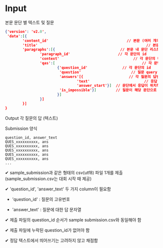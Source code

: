 # Input
본문 문단 별 텍스트 및 질문
```json
{'version': 'v2.0',
 'data':[{
        'content_id'                                    // 본문 (여러 개의 문단을 포함할 수 있음) id
        'title'                                                  // 본문의 제목
        'paragraphs':[{                              // 본문 내 문단 리스트
                'paragraph_id'                      // 각 문단의 id
                'context'                                  // 각 문단의 내용
                'qas':[                                        // 각 문단으로 응답해야 할 질문-답변 리스트
                        {'question_id'                // 각 문단의 id
                         'question'                       // 질문 query
                         'answers'[{                     // 각 질문의 답변 리스트
                                 'text'                         // 응답 문자열
                                 'answer_start'}]  // 문단에서 응답이 위치하는 시작 인덱스
                         'is_impossible'}]         // 질문이 해당 문단으로 응답될 수 있는지 여부
                        }]
                }]
        }]
}
```
Output
각 질문의 답 (텍스트)

Submission 양식
```
question_id, answer_text
QUES_xxxxxxxxxx, ans
QUES_xxxxxxxxxx, ans
QUES_xxxxxxxxxx, ans
QUES_xxxxxxxxxx, ans
QUES_xxxxxxxxxx, ans
...
```
✔ sample_submission과 같은 형태의 csv(utf8) 파일 1개를 제출 (sample_submission.csv는 대회 시작 때 제공)

✔ 'question_id', 'answer_text' 두 가지 column이 필요함

- 'question_id' : 질문의 고유번호

- 'answer_text' : 질문에 대한 답 문자열

✔ 제출 파일의 question_id 순서가 sample submission.csv와 동일해야 함

✔ 제출 파일에 누락된 question_id가 없어야 함

✔ 정답 텍스트에서 띄어쓰기는 고려하지 않고 채점함
